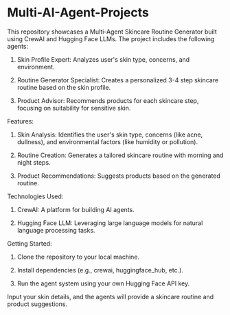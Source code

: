 # Multi-AI-Agent-Projects
This repository showcases a Multi-Agent Skincare Routine Generator built using CrewAI and Hugging Face LLMs. The project includes the following agents:

1. Skin Profile Expert: Analyzes user's skin type, concerns, and environment.

2. Routine Generator Specialist: Creates a personalized 3-4 step skincare routine based on the skin profile.

3. Product Advisor: Recommends products for each skincare step, focusing on suitability for sensitive skin.

Features:
  1. Skin Analysis: Identifies the user's skin type, concerns (like acne, dullness), and environmental factors (like humidity or pollution).

  2. Routine Creation: Generates a tailored skincare routine with morning and night steps.

  3. Product Recommendations: Suggests products based on the generated routine.

Technologies Used:
  1. CrewAI: A platform for building AI agents.

  2. Hugging Face LLM: Leveraging large language models for natural language processing tasks.

Getting Started:
  1. Clone the repository to your local machine.

  2. Install dependencies (e.g., crewai, huggingface_hub, etc.).

  3. Run the agent system using your own Hugging Face API key.

Input your skin details, and the agents will provide a skincare routine and product suggestions.
